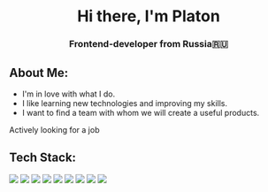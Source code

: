 <h1 align="center">Hi there, I'm Platon</h1> 
<h3 align="center">Frontend-developer from Russia🇷🇺</h3>

About Me:
---
- I'm in love with what I do.
- I like learning new technologies and improving my skills.
- I want to find a team with whom we will create a useful products.

Actively looking for a job

Tech Stack:
---
<p>
  <img src="https://img.shields.io/badge/TypeScript-orange?style=for-the-badge" />
  <img src="https://img.shields.io/badge/React-orange?style=for-the-badge" />
  <img src="https://img.shields.io/badge/JavaScript-orange?style=for-the-badge" />
  <img src="https://img.shields.io/badge/SCSS-orange?style=for-the-badge" />
  <img src="https://img.shields.io/badge/CSS-orange?style=for-the-badge" />
  <img src="https://img.shields.io/badge/HTML-orange?style=for-the-badge" />
  <img src="https://img.shields.io/badge/Webpack-orange?style=for-the-badge" />
  <img src="https://img.shields.io/badge/Vite-orange?style=for-the-badge" />
  <img src="https://img.shields.io/badge/Docker-orange?style=for-the-badge" />
</p>

